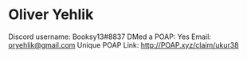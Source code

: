 # Oliver Yehlik

Discord username: Booksy13#8837
DMed a POAP: Yes
Email: oryehlik@gmail.com
Unique POAP Link: 
http://POAP.xyz/claim/ukur38